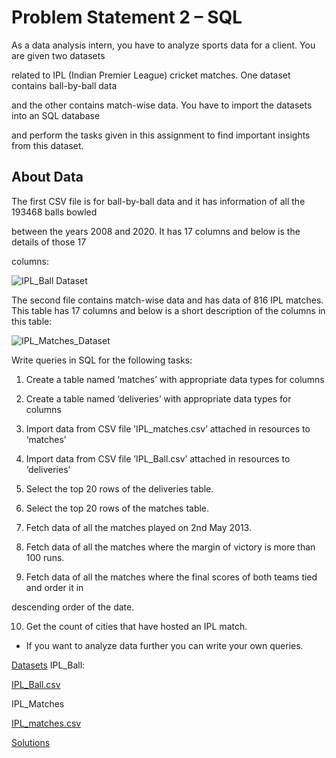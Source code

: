 # Problem Statement 2 – SQL

As a data analysis intern, you have to analyze sports data for a client. You are given two datasets

related to IPL (Indian Premier League) cricket matches. One dataset contains ball-by-ball data

and the other contains match-wise data. You have to import the datasets into an SQL database

and perform the tasks given in this assignment to find important insights from this dataset.

## About Data
The first CSV file is for ball-by-ball data and it has information of all the 193468 balls bowled

between the years 2008 and 2020. It has 17 columns and below is the details of those 17

columns:

![IPL_Ball Dataset](https://lh3.googleusercontent.com/KaAEuqsxLJBBb6FuCWYTZOBN7zgER_3vLeMgaiHYB5H27te1xKK59Mo3WxMv4YE3QK4fDjHnXOXeWZfDq_gND_DeIUC0hPgi8pWq-51HtlK7nEo4tFaWGY1OFcNrmzse66DdcYe2B6THNZvF2Q)

The second file contains match-wise data and has data of 816 IPL matches. This table has 17 columns and below is a short description of the columns in this table:

![IPL_Matches_Dataset](https://lh4.googleusercontent.com/2KJwnEjKAiiEZD9qjL3713Iopg2rgWvm6pN9Q9bIGNP1NWcEUczkqwjbAW6oXAU5teK7Gop-XIwNbNpuNK8yDDJNEDOq6C0a5CEXOJ31ji4WCzmEUADkDid-HeNHWKWZcw7XQRELpke3BJCR1w)

Write queries in SQL for the following tasks:

1. Create a table named ‘matches’ with appropriate data types for columns

2. Create a table named ‘deliveries’ with appropriate data types for columns

3. Import data from CSV file ’IPL_matches.csv’ attached in resources to ‘matches’

4. Import data from CSV file ’IPL_Ball.csv’ attached in resources to ‘deliveries’

5. Select the top 20 rows of the deliveries table.

6. Select the top 20 rows of the matches table.

7. Fetch data of all the matches played on 2nd May 2013.

8. Fetch data of all the matches where the margin of victory is more than 100 runs.

9. Fetch data of all the matches where the final scores of both teams tied and order it in

descending order of the date.

10. Get the count of cities that have hosted an IPL match.

* If you want to analyze data further you can write your own queries.

<a href="#">Datasets</a>
IPL_Ball:

<a href="">IPL_Ball.csv</a>

IPL_Matches

<a href="">IPL_matches.csv</a>

<a href="#">Solutions</a>
